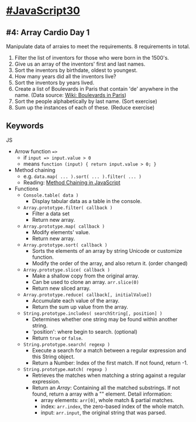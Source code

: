 # [#JavaScript30](https://javascript30.com) #

## #4: Array Cardio Day 1 ##

Manipulate data of arraies to meet the requirements. 8 requirements in total.

1. Filter the list of inventors for those who were born in the 1500's.
2. Give us an array of the inventors' first and last names.
3. Sort the inventors by birthdate, oldest to youngest.
4. How many years did all the inventors live?
5. Sort the inventors by years lived.
6. Create a list of Boulevards in Paris that contain 'de' anywhere in the name. (Data source: [Wiki: Boulevards in Paris](https://en.wikipedia.org/wiki/Category:Boulevards_in_Paris))
7. Sort the people alphabetically by last name. (Sort exercise)
8. Sum up the instances of each of these. (Reduce exercise)

## Keywords ##

JS

- Arrow function `=>`
	- if `input => input.value > 0`
	- means `function (input) { return input.value > 0; }`
- Method chaining
	- e.g. `data.map( ... ).sort( ... ).filter( ... )`
	- Reading: [Method Chaining in JavaScript](https://schier.co/blog/2013/11/14/method-chaining-in-javascript.html)
- Functions
	- `Console.table( data )`
		- Display tabular data as a table in the console.
	- `Array.prototype.filter( callback )`
		- Filter a data set
		- Return new array.
	- `Array.prototype.map( callback )`
		- Modify elements' value.
		- Return new array.
	- `Array.prototype.sort( callback )`
		- Sorts the elements of an array by string Unicode or customize function. 
		- Modify the order of the array, and also return it. (order changed)
	- `Array.prototype.slice( callback )`
		- Make a shallow copy from the original array. 
		- Can be used to clone an array. `arr.slice(0)` 
		- Return new sliced array.
	- `Array.prototype.reduce( callback[, initialValue])`
		- Accumulate each value of the array.
		- Return the sum up value from the array. 
	- `String.prototype.includes( searchString[, position] )`
		- Determines whether one string may be found within another string.
		- 'position': where begin to search. (optional)
		- Return `true` or `false`.
	- `String.prototype.search( regexp )`
		- Execute a search for a match between a regular expression and this String object.
		- Return a Number: Index of the first match. If not found, return -1.
	- `String.prototype.match( regexp )`
		- Retrieves the matches when matching a string against a regular expression.
		- Return an *Array*: Containing all the matched substrings. If not found, return a array with a "" element. Detail information: 
			- array elements: `arr[0]`, whole match & partial matches.
			- index: `arr.index`, the zero-based index of the whole match.
			- input: `arr.input`, the original string that was parsed.
